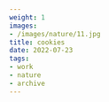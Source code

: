 ```yaml
---
weight: 1
images:
- /images/nature/11.jpg
title: cookies
date: 2022-07-23
tags:
- work
- nature
- archive
---
```

